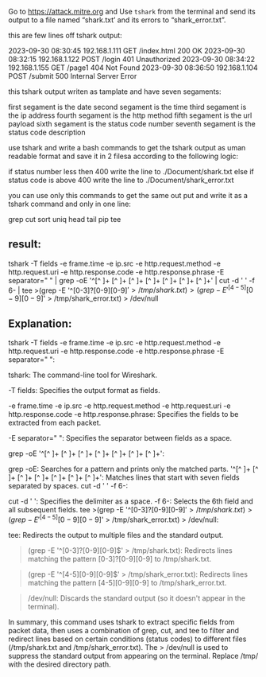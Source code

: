 Go to https://attack.mitre.org and Use `tshark` from the terminal and send its output to a file named “shark.txt’ and its errors to “shark_error.txt”.

this are few lines off tshark output:

2023-09-30 08:30:45 192.168.1.111 GET /index.html 200 OK
2023-09-30 08:32:15 192.168.1.122 POST /login 401 Unauthorized
2023-09-30 08:34:22 192.168.1.155 GET /page1 404 Not Found
2023-09-30 08:36:50 192.168.1.104 POST /submit 500 Internal Server Error

this tshark output writen as tamplate and have seven segaments:

first segament is the date
second segament is the time
third segament is the ip address
fourth segament is the http method
fifth segament is the url payload
sixth segament is the status code number
seventh segament is the status code description

use tshark and write a bash commands to get the tshark output as uman readable format and save it in 2 filesa according to the following logic:

if status number less then 400 write the line to ./Document/shark.txt
else if status code is above 400 write the line to ./Document/shark_error.txt

you can use only this commands to get the same out put and write it as a tshark command and only in one line: 

grep
cut
sort
uniq
head
tail
pip
tee

 
result:
-------

tshark -T fields -e frame.time -e ip.src -e http.request.method -e http.request.uri -e http.response.code -e http.response.phrase -E separator=" " | grep -oE '^[^ ]+ [^ ]+ [^ ]+ [^ ]+ [^ ]+ [^ ]+ [^ ]+' | cut -d ' ' -f 6- | tee >(grep -E '^[0-3]?[0-9][0-9]$' > /tmp/shark.txt) >(grep -E '^[4-5][0-9][0-9]$' > /tmp/shark_error.txt) > /dev/null



Explanation:
-------------

tshark -T fields -e frame.time -e ip.src -e http.request.method -e http.request.uri -e http.response.code -e http.response.phrase -E separator=" ":

tshark: The command-line tool for Wireshark.

-T fields: Specifies the output format as fields.

-e frame.time -e ip.src -e http.request.method -e http.request.uri -e http.response.code -e http.response.phrase: Specifies the fields to be extracted from each packet.

-E separator=" ": Specifies the separator between fields as a space.

grep -oE '^[^ ]+ [^ ]+ [^ ]+ [^ ]+ [^ ]+ [^ ]+ [^ ]+':

grep -oE: Searches for a pattern and prints only the matched parts.
'^[^ ]+ [^ ]+ [^ ]+ [^ ]+ [^ ]+ [^ ]+ [^ ]+': Matches lines that start with seven fields separated by spaces.
cut -d ' ' -f 6-:

cut -d ' ': Specifies the delimiter as a space.
-f 6-: Selects the 6th field and all subsequent fields.
tee >(grep -E '^[0-3]?[0-9][0-9]$' > /tmp/shark.txt) >(grep -E '^[4-5][0-9][0-9]$' > /tmp/shark_error.txt) > /dev/null:

tee: Redirects the output to multiple files and the standard output.

>(grep -E '^[0-3]?[0-9][0-9]$' > /tmp/shark.txt): Redirects lines matching the pattern [0-3]?[0-9][0-9] to /tmp/shark.txt.

>(grep -E '^[4-5][0-9][0-9]$' > /tmp/shark_error.txt): Redirects lines matching the pattern [4-5][0-9][0-9] to /tmp/shark_error.txt.

> /dev/null: Discards the standard output (so it doesn't appear in the terminal).

In summary, this command uses tshark to extract specific fields from packet data, then uses a combination of grep, cut, and tee to filter and redirect lines based on certain conditions (status codes) to different files (/tmp/shark.txt and /tmp/shark_error.txt). The > /dev/null is used to suppress the standard output from appearing on the terminal. Replace /tmp/ with the desired directory path.





